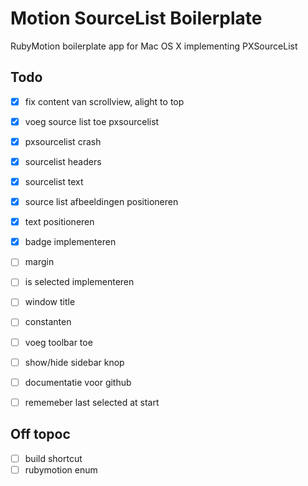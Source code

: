 # Motion SourceList Boilerplate

RubyMotion boilerplate app for Mac OS X implementing PXSourceList

## Todo

- [x] fix content van scrollview, alight to top
- [x] voeg source list toe pxsourcelist
- [x] pxsourcelist crash
- [x] sourcelist headers
- [x] sourcelist text
- [x] source list afbeeldingen positioneren
- [x] text positioneren
- [x] badge implementeren
- [ ] margin

- [ ] is selected implementeren
- [ ] window title
- [ ] constanten
- [ ] voeg toolbar toe
- [ ] show/hide sidebar knop
- [ ] documentatie voor github
- [ ] rememeber last selected at start


## Off topoc
- [ ] build shortcut
- [ ] rubymotion enum

